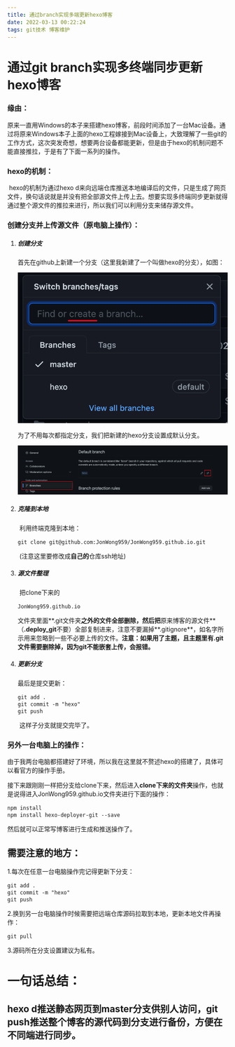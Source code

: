 ```yaml
---
title: 通过branch实现多端更新hexo博客
date: 2022-03-13 00:22:24
tags: git技术 博客维护
---
```


# 通过git branch实现多终端同步更新hexo博客



### 缘由：

​	原来一直用Windows的本子来搭建hexo博客，前段时间添加了一台Mac设备。通过将原来Windows本子上面的hexo工程嫁接到Mac设备上，大致理解了一些git的工作方式，这次突发奇想，想要两台设备都能更新，但是由于hexo的机制问题不能直接推拉，于是有了下面一系列的操作。

### hexo的机制：

​	hexo的机制为通过hexo d来向远端仓库推送本地编译后的文件，只是生成了网页文件，换句话说就是并没有把全部源文件上传上去。想要实现多终端同步更新就得通过整个源文件的推拉来进行，所以我们可以利用分支来储存源文件。

### 创建分支并上传源文件（原电脑上操作）：

1. ##### 创建分支

   首先在github上新建一个分支（这里我新建了一个叫做hexo的分支），如图：

   ![](通过branch实现多端更新hexo博客/5f31c6af7d27f59ad7f5e7f97efa40c2.png)

   为了不用每次都指定分支，我们把新建的hexo分支设置成默认分支。

   ![](通过branch实现多端更新hexo博客/Snipaste_2022-03-13_01-01-24.png)

2. ##### 克隆到本地

   ​	利用终端克隆到本地：

   ```
   git clone git@github.com:JonWong959/JonWong959.github.io.git
   ```

   ​	(注意这里要修改成**自己的**仓库ssh地址)

3. ##### 源文件整理

   ​	把clone下来的

   ```
   JonWong959.github.io
   ```

   ​	文件夹里面**.git文件夹**之外的文件全部删除，然后把**原来博客的源文件**（**.deploy_git**不要）全部复制进来，注意不要漏掉**.gitignore**，如名字所示用来忽略到一些不必要上传的文件。**注意：如果用了主题，且主题里有.git文件需要删除掉，因为git不能嵌套上传，会报错。**

4. ##### 更新分支

   最后是提交更新：

   ```
   git add .
   git commit -m "hexo"
   git push
   ```

   ​	这样子分支就提交完毕了。

### 另外一台电脑上的操作：

​	由于我两台电脑都搭建好了环境，所以我在这里就不赘述hexo的搭建了，具体可以看官方的操作手册。

​	接下来跟刚刚一样把分支给clone下来，然后进入**clone下来的文件夹**操作，也就是说得进入JonWong959.github.io文件夹进行下面的操作：

```
npm install
npm install hexo-deployer-git --save
```

然后就可以正常写博客进行生成和推送操作了。



## 需要注意的地方：

1.每次在任意一台电脑操作完记得更新下分支：

```
git add .
git commit -m "hexo"
git push
```

2.换到另一台电脑操作时候需要把远端仓库源码拉取到本地，更新本地文件再操作：

```
git pull
```

3.源码所在分支设置建议为私有。

# 一句话总结：

## hexo d推送静态网页到master分支供别人访问，git push推送整个博客的源代码到分支进行备份，方便在不同端进行同步。
